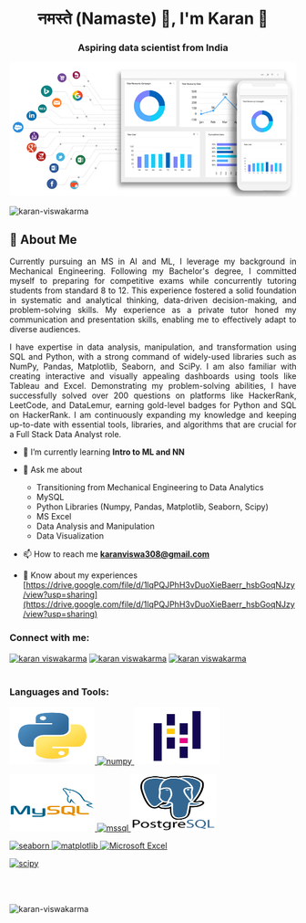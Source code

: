 <h1 align="center">नमस्ते (Namaste) 🙏, I'm Karan 👋</h1>
<h3 align="center">Aspiring data scientist from India</h3>

![](1-dBPwuC3Dh2WWFFYTwogTMA.gif)


<p align="left"> <img src="https://komarev.com/ghpvc/?username=karan-viswakarma&label=Profile%20views&color=0e75b6&style=flat" alt="karan-viswakarma" /> </p>


## 🚀 About Me


<p align = "justify">Currently pursuing an MS in AI and ML, I leverage my background in Mechanical Engineering. Following my Bachelor's degree, I committed myself to preparing for competitive exams while concurrently tutoring students from standard 8 to 12. This experience fostered a solid foundation in systematic and analytical thinking, data-driven decision-making, and problem-solving skills. My experience as a private tutor honed my communication and presentation skills, enabling me to effectively adapt to diverse audiences. </p>

<p align = "justify">I have expertise in data analysis, manipulation, and transformation using SQL and Python, with a strong command of widely-used libraries such as NumPy, Pandas, Matplotlib, Seaborn, and SciPy. I am also familiar with creating interactive and visually appealing dashboards using tools like Tableau and Excel. Demonstrating my problem-solving abilities, I have successfully solved over 200 questions on platforms like HackerRank, LeetCode, and DataLemur, earning gold-level badges for Python and SQL on HackerRank. I am continuously expanding my knowledge and keeping up-to-date with essential tools, libraries, and algorithms that are crucial for a Full Stack Data Analyst role.</p>



- 🌱 I’m currently learning **Intro to ML and NN**

- 💬 Ask me about <br>
  <ul> 
    <li>Transitioning from Mechanical Engineering to Data Analytics</li>
    <li> MySQL</li> 
    <li>  Python Libraries (Numpy, Pandas, Matplotlib, Seaborn, Scipy) </li>
    <li>  MS Excel </li> 
    <li>  Data Analysis and Manipulation</li>
    <li>  Data Visualization</li>
  </ul>
  

- 📫 How to reach me **karanviswa308@gmail.com**

- 📄 Know about my experiences [https://drive.google.com/file/d/1lqPQJPhH3vDuoXieBaerr_hsbGoqNJzy/view?usp=sharing](https://drive.google.com/file/d/1lqPQJPhH3vDuoXieBaerr_hsbGoqNJzy/view?usp=sharing)

<h3 align="left">Connect with me:</h3>
<p align="left">
<a href="https://linkedin.com/in/karan-viswakarma-3406ab148" target="blank"><img align="center" src="https://raw.githubusercontent.com/rahuldkjain/github-profile-readme-generator/master/src/images/icons/Social/linked-in-alt.svg" alt="karan viswakarma" height="50" width="100" /></a>
<a href="https://www.hackerrank.com/karanviswa308?hr_r=1" target="blank"><img align="center" src="https://raw.githubusercontent.com/rahuldkjain/github-profile-readme-generator/master/src/images/icons/Social/hackerrank.svg" alt="karan viswakarma" height="50" width="100" /></a>
<a href="https://www.leetcode.com/Karan_Viswakarma" target="blank"><img align="center" src="https://raw.githubusercontent.com/rahuldkjain/github-profile-readme-generator/master/src/images/icons/Social/leet-code.svg" alt="karan viswakarma" height="50" width="100" /></a><br /><br />
</p>

<h3 align="left">Languages and Tools:</h3>
<p align="left"> 
  <a href="https://www.python.org" target="_blank" rel="noreferrer"> <img src="https://raw.githubusercontent.com/devicons/devicon/master/icons/python/python-original.svg" alt="python" width="150" height="100"/> </a> 
  <a href="https://numpy.org" target="_blank" rel="noreferrer"> <img src="https://numpy.org/images/logo.svg" alt="numpy" width="150" height="100"/> </a> 
  <a href="https://pandas.pydata.org/" target="_blank" rel="noreferrer"> <img src="https://raw.githubusercontent.com/devicons/devicon/2ae2a900d2f041da66e950e4d48052658d850630/icons/pandas/pandas-original.svg" alt="pandas" width="150" height="100"/> </a> </p>
<p align = "left">
  <a href="https://www.mysql.com/" target="_blank" rel="noreferrer"> <img src="https://raw.githubusercontent.com/devicons/devicon/master/icons/mysql/mysql-original-wordmark.svg" alt="mysql" width="150" height="100"/> </a>
  <a href="https://www.microsoft.com/en-us/sql-server" target="_blank" rel="noreferrer"> <img src="https://www.svgrepo.com/show/303229/microsoft-sql-server-logo.svg" alt="mssql" width="150" height="100"/> </a>   
  <a href="https://www.postgresql.org" target="_blank" rel="noreferrer"> <img src="https://raw.githubusercontent.com/devicons/devicon/master/icons/postgresql/postgresql-original-wordmark.svg" alt="postgresql" width="150" height="100"/> </a>  </p>
<p align = "left">  
  <a href="https://seaborn.pydata.org" target="_blank" rel="noreferrer"> <img src="https://seaborn.pydata.org/_images/logo-mark-lightbg.svg" alt="seaborn" width="150" height="100"/> </a> 
  <a href="https://matplotlib.org" target="_blank" rel="noreferrer"> <img src="https://matplotlib.org/_static/images/documentation.svg" alt="matplotlib" width="150" height="100"/> </a>
  <a href="https://www.microsoft.com/en-in/microsoft-365/excel" target="_blank" rel="noreferrer"> <img src="https://upload.wikimedia.org/wikipedia/commons/thumb/7/73/Microsoft_Excel_2013-2019_logo.svg/2170px-Microsoft_Excel_2013-2019_logo.svg.png" alt="Microsoft Excel"  width="150" height="100"/> </a></p>
<p align = "left">
  <a href="https://scipy.org/" target="_blank" rel="noreferrer"> <img src="https://scipy.org/images/logo.svg" alt="scipy" width="150" height="100"/> </a>
  
  <br /><br /></p>

<p>
  <img align="center" src="https://github-readme-streak-stats.herokuapp.com/?user=karan-viswakarma&" alt="karan-viswakarma" />
</p>
